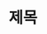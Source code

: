 ---
title: 제목
categories:
  - 카테고리
tags:
  - 태그
comments:
  - true
read_time: false
toc: true
toc_sticky: true
---